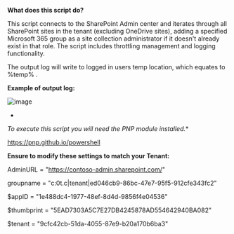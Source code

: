 **What does this script do?**

This script connects to the SharePoint Admin center and iterates through all SharePoint sites in the tenant (excluding OneDrive sites), adding a specified Microsoft 365 group as a site collection administrator if it doesn't already exist in that role. The script includes throttling management and logging functionality.

The output log will write to logged in users temp location, which equates to %temp% .

**Example of output log:**

![image](https://github.com/user-attachments/assets/eb2901f0-3bd5-4c16-b69e-96d8d4433e0e)

*
*To execute this script you will need the PNP module installed.**

https://pnp.github.io/powershell


**Ensure to modify these settings to match your Tenant:**


AdminURL = "https://contoso-admin.sharepoint.com/"

groupname = "c:0t.c|tenant|ed046cb9-86bc-47e7-95f5-912cfe343fc2"

$appID = "1e488dc4-1977-48ef-8d4d-9856f4e04536"

$thumbprint = "5EAD7303A5C7E27DB4245878AD554642940BA082"

$tenant = "9cfc42cb-51da-4055-87e9-b20a170b6ba3"
